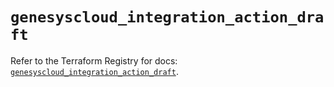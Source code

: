 # `genesyscloud_integration_action_draft`

Refer to the Terraform Registry for docs: [`genesyscloud_integration_action_draft`](https://registry.terraform.io/providers/mypurecloud/genesyscloud/1.70.0/docs/resources/integration_action_draft).
